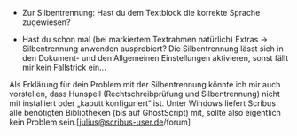 - Zur Silbentrennung: Hast du dem Textblock die korrekte Sprache zugewiesen?

- Hast du schon mal (bei markiertem Textrahmen natürlich) Extras → Silbentrennung anwenden ausprobiert?
Die Silbentrennung lässt sich in den Dokument- und den Allgemeinen Einstellungen aktivieren, sonst fällt mir kein Fallstrick ein...

Als Erklärung für dein Problem mit der Silbentrennung könnte ich mir auch vorstellen, dass Hunspell (Rechtschreibprüfung und Silbentrennung) nicht mit installiert oder „kaputt konfiguriert“ ist. Unter Windows liefert Scribus alle benötigten Bibliotheken (bis auf GhostScript) mit, sollte also eigentlich kein Problem sein.[julius@scribus-user.de/forum]
